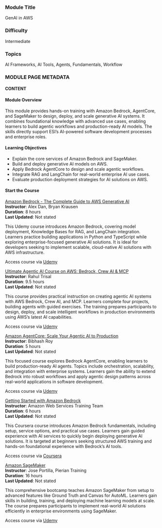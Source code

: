 ### Module Title
GenAI in AWS

### Difficulty
Intermediate

### Topics
AI Frameworks, AI Tools, Agents, Fundamentals, Workflow

### MODULE PAGE METADATA

#### CONTENT

#### Module Overview
This module provides hands-on training with Amazon Bedrock, AgentCore, and SageMaker to design, deploy, and scale generative AI systems. It combines foundational knowledge with advanced use cases, enabling learners to build agentic workflows and production-ready AI models. The skills directly support ESI’s AI-powered software development processes and enterprise roles.

#### Learning Objectives
- Explain the core services of Amazon Bedrock and SageMaker.  
- Build and deploy generative AI models on AWS.  
- Apply Bedrock AgentCore to design and scale agentic workflows.  
- Integrate RAG and LangChain for real-world enterprise AI use cases.  
- Evaluate production deployment strategies for AI solutions on AWS.  

#### Start the Course
[Amazon Bedrock - The Complete Guide to AWS Generative AI](https://www.udemy.com/course/amazon-bedrock-aws-generative-ai/)  
**Instructor**: Alex Dan, Bryan Krausen  
**Duration**: 8 hours  
**Last Updated**: Not stated  

This Udemy course introduces Amazon Bedrock, covering model deployment, Knowledge Bases for RAG, and LangChain integration. Learners practice building applications in Python and TypeScript while exploring enterprise-focused generative AI solutions. It is ideal for developers seeking to implement scalable, cloud-native AI solutions with AWS infrastructure.  

Access course via [Udemy](https://www.udemy.com/course/amazon-bedrock-aws-generative-ai/)  

[Ultimate Agentic AI Course on AWS: Bedrock, Crew AI & MCP](https://www.udemy.com/course/aws-ai-agents-complete-course-hands-on/)  
**Instructor**: Rahul Trisal  
**Duration**: 9.5 hours  
**Last Updated**: Not stated  

This course provides practical instruction on creating agentic AI systems with AWS Bedrock, Crew AI, and MCP. Learners complete four projects, building agents with guided exercises. The training prepares participants to design, deploy, and scale intelligent workflows in production environments using AWS’s latest AI capabilities.  

Access course via [Udemy](https://www.udemy.com/course/aws-ai-agents-complete-course-hands-on/)  

[Amazon AgentCore: Scale Your Agentic AI to Production](https://www.udemy.com/course/amazon-bedrock-agentcore/)  
**Instructor**: Bibhash Roy  
**Duration**: 5 hours  
**Last Updated**: Not stated  

This focused course explores Bedrock AgentCore, enabling learners to build production-ready AI agents. Topics include orchestration, scalability, and integration with enterprise systems. Learners gain the ability to extend Bedrock into robust workflows and apply agentic design patterns across real-world applications in software development.  

Access course via [Udemy](https://www.udemy.com/course/amazon-bedrock-agentcore/)  

[Getting Started with Amazon Bedrock](https://www.coursera.org/learn/getting-started-with-amazon-bedrock)  
**Instructor**: Amazon Web Services Training Team  
**Duration**: 6 hours  
**Last Updated**: Not stated  

This Coursera course introduces Amazon Bedrock fundamentals, including setup, service options, and practical use cases. Learners gain guided experience with AI services to quickly begin deploying generative AI solutions. It is targeted at beginners seeking structured AWS training and hands-on foundational experience with Bedrock’s AI tools.  

Access course via [Coursera](https://www.coursera.org/learn/getting-started-with-amazon-bedrock)  

[Amazon SageMaker](https://www.udemy.com/course/amazon-sagemaker-course/)  
**Instructor**: Jose Portilla, Pierian Training  
**Duration**: 16 hours  
**Last Updated**: Not stated  

This comprehensive bootcamp teaches Amazon SageMaker from setup to advanced features like Ground Truth and Canvas for AutoML. Learners gain skills in building, training, and deploying machine learning models at scale. The course prepares participants to implement real-world AI solutions efficiently in enterprise environments using SageMaker.  

Access course via [Udemy](https://www.udemy.com/course/amazon-sagemaker-course/)  
